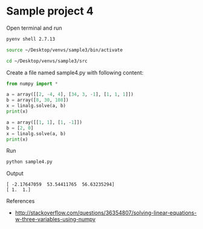 # Sample project 4

Open terminal and run

```bash
pyenv shell 2.7.13

source ~/Desktop/venvs/sample3/bin/activate

cd ~/Desktop/venvs/sample3/src
```

Create a file named sample4.py with following content:

```py
from numpy import *

a = array([[2, -4, 4], [34, 3, -1], [1, 1, 1]])
b = array([8, 30, 108])
x = linalg.solve(a, b)
print(x)

a = array([[1, 1], [1, -1]])
b = [2, 0]
x = linalg.solve(a, b)
print(x)
```

Run

```bash
python sample4.py
```

Output

```
[ -2.17647059  53.54411765  56.63235294]
[ 1.  1.]
```

References

* http://stackoverflow.com/questions/36354807/solving-linear-equations-w-three-variables-using-numpy
